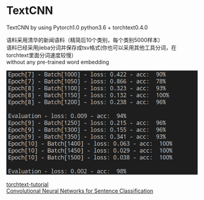 # TextCNN
TextCNN by using Pytorch1.0
python3.6 + torchtext0.4.0

语料采用清华的新闻语料（精简后10个类别，每个类别5000样本）  
语料已经采用jieba分词并保存成tsv格式(你也可以采用其他工具分词，在torchtext里面分词速度较慢）  
without any pre-trained word embedding  
  
![笔记本CPU用验证集训练的结果](https://github.com/HIT-Owen/TextCNN/blob/master/images/2019-03-19%2016-26-56%E5%B1%8F%E5%B9%95%E6%88%AA%E5%9B%BE.png)

[torchtext-tutorial](http://mlexplained.com/2018/02/08/a-comprehensive-tutorial-to-torchtext/)  
[Convolutional Neural Networks for Sentence Classification](https://arxiv.org/abs/1408.5882)
